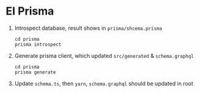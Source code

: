 # EI Prisma

1. Introspect database, result shows in `prisma/shcema.prisma`
    
    ```
    cd prisma
    prisma introspect
    ```

2. Generate prisma client, which updated `src/generated` & `schema.graphql`

    ```
    cd prisma
    prisma generate
    ```

3. Update `schema.ts`, then `yarn`, `schema.graphql` should be updated in root

